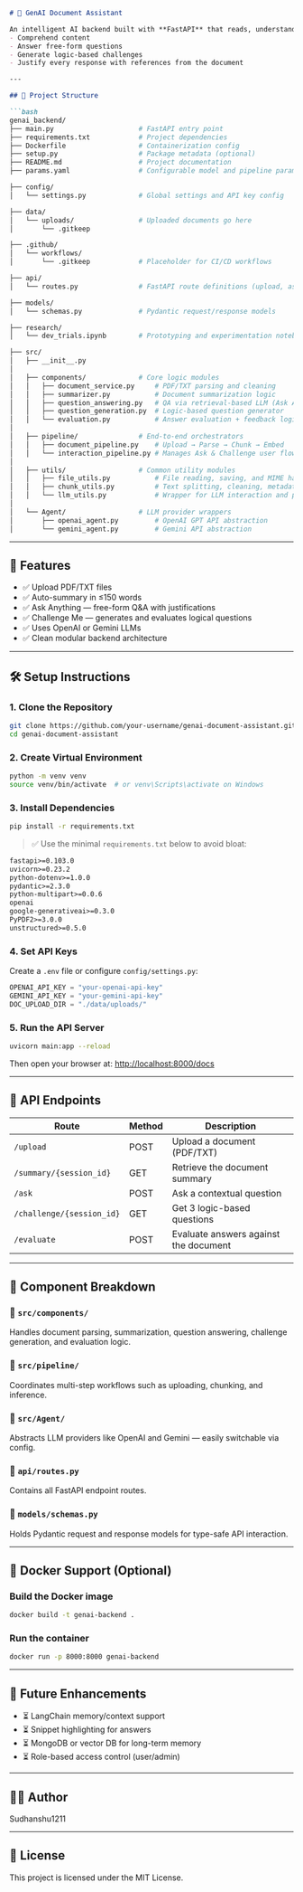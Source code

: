 
````markdown
# 🧠 GenAI Document Assistant

An intelligent AI backend built with **FastAPI** that reads, understands, and reasons through uploaded PDF or TXT documents. Designed to:
- Comprehend content
- Answer free-form questions
- Generate logic-based challenges
- Justify every response with references from the document

---

## 📐 Project Structure

```bash
genai_backend/
├── main.py                     # FastAPI entry point
├── requirements.txt            # Project dependencies
├── Dockerfile                  # Containerization config
├── setup.py                    # Package metadata (optional)
├── README.md                   # Project documentation
├── params.yaml                 # Configurable model and pipeline parameters

├── config/
│   └── settings.py             # Global settings and API key config

├── data/
│   └── uploads/                # Uploaded documents go here
│       └── .gitkeep

├── .github/
│   └── workflows/
│       └── .gitkeep            # Placeholder for CI/CD workflows

├── api/
│   └── routes.py               # FastAPI route definitions (upload, ask, challenge)

├── models/
│   └── schemas.py              # Pydantic request/response models

├── research/
│   └── dev_trials.ipynb        # Prototyping and experimentation notebooks

├── src/
│   ├── __init__.py
│
│   ├── components/             # Core logic modules
│   │   ├── document_service.py     # PDF/TXT parsing and cleaning
│   │   ├── summarizer.py           # Document summarization logic
│   │   ├── question_answering.py   # QA via retrieval-based LLM (Ask Anything)
│   │   ├── question_generation.py  # Logic-based question generator
│   │   └── evaluation.py           # Answer evaluation + feedback logic
│
│   ├── pipeline/               # End-to-end orchestrators
│   │   ├── document_pipeline.py    # Upload → Parse → Chunk → Embed
│   │   └── interaction_pipeline.py # Manages Ask & Challenge user flow
│
│   ├── utils/                  # Common utility modules
│   │   ├── file_utils.py           # File reading, saving, and MIME handling
│   │   ├── chunk_utils.py          # Text splitting, cleaning, metadata tagging
│   │   └── llm_utils.py            # Wrapper for LLM interaction and prompt control
│
│   └── Agent/                  # LLM provider wrappers
│       ├── openai_agent.py         # OpenAI GPT API abstraction
│       └── gemini_agent.py         # Gemini API abstraction
````

---

## 🚀 Features

* ✅ Upload PDF/TXT files
* ✅ Auto-summary in ≤150 words
* ✅ Ask Anything — free-form Q\&A with justifications
* ✅ Challenge Me — generates and evaluates logical questions
* ✅ Uses OpenAI or Gemini LLMs
* ✅ Clean modular backend architecture

---

## 🛠 Setup Instructions

### 1. Clone the Repository

```bash
git clone https://github.com/your-username/genai-document-assistant.git
cd genai-document-assistant
```

### 2. Create Virtual Environment

```bash
python -m venv venv
source venv/bin/activate  # or venv\Scripts\activate on Windows
```

### 3. Install Dependencies

```bash
pip install -r requirements.txt
```

> ✅ Use the minimal `requirements.txt` below to avoid bloat:

```txt
fastapi>=0.103.0
uvicorn>=0.23.2
python-dotenv>=1.0.0
pydantic>=2.3.0
python-multipart>=0.0.6
openai
google-generativeai>=0.3.0
PyPDF2>=3.0.0
unstructured>=0.5.0
```

### 4. Set API Keys

Create a `.env` file or configure `config/settings.py`:

```python
OPENAI_API_KEY = "your-openai-api-key"
GEMINI_API_KEY = "your-gemini-api-key"
DOC_UPLOAD_DIR = "./data/uploads/"
```

### 5. Run the API Server

```bash
uvicorn main:app --reload
```

Then open your browser at: [http://localhost:8000/docs](http://localhost:8000/docs)

---

## 📡 API Endpoints

| Route                     | Method | Description                           |
| ------------------------- | ------ | ------------------------------------- |
| `/upload`                 | POST   | Upload a document (PDF/TXT)           |
| `/summary/{session_id}`   | GET    | Retrieve the document summary         |
| `/ask`                    | POST   | Ask a contextual question             |
| `/challenge/{session_id}` | GET    | Get 3 logic-based questions           |
| `/evaluate`               | POST   | Evaluate answers against the document |

---

## 🧱 Component Breakdown

### 📁 `src/components/`

Handles document parsing, summarization, question answering, challenge generation, and evaluation logic.

### 📁 `src/pipeline/`

Coordinates multi-step workflows such as uploading, chunking, and inference.

### 📁 `src/Agent/`

Abstracts LLM providers like OpenAI and Gemini — easily switchable via config.

### 📁 `api/routes.py`

Contains all FastAPI endpoint routes.

### 📁 `models/schemas.py`

Holds Pydantic request and response models for type-safe API interaction.

---

## 🐳 Docker Support (Optional)

### Build the Docker image

```bash
docker build -t genai-backend .
```

### Run the container

```bash
docker run -p 8000:8000 genai-backend
```

---

## 🧪 Future Enhancements

* ⏳ LangChain memory/context support
* ⏳ Snippet highlighting for answers
* ⏳ MongoDB or vector DB for long-term memory
* ⏳ Role-based access control (user/admin)

---

## 👨‍💻 Author

Sudhanshu1211

---

## 📄 License

This project is licensed under the MIT License.



